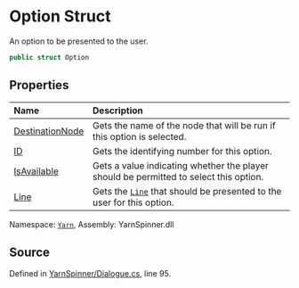 # Option Struct

An option to be presented to the user.


```csharp
public struct Option
```



## Properties
|Name|Description|
|:---|:---|
|[DestinationNode](/api/csharp/yarn/optionset.option.destinationnode.md)| Gets the name of the node that will be run if this option is selected. |
|[ID](/api/csharp/yarn/optionset.option.id.md)| Gets the identifying number for this option. |
|[IsAvailable](/api/csharp/yarn/optionset.option.isavailable.md)| Gets a value indicating whether the player should be permitted to select this option. |
|[Line](/api/csharp/yarn/optionset.option.line.md)| Gets the [`Line`](/api/csharp/yarn/optionset.option.line.md) that should be presented to the user for this option. |
<div class="class-metadata">

Namespace: [`Yarn`](/api/csharp/yarn/README.md), Assembly: YarnSpinner.dll
</div>

## Source
Defined in [YarnSpinner/Dialogue.cs](https://github.com/YarnSpinnerTool/YarnSpinner//blob/develop/YarnSpinner/Dialogue.cs#L95), line 95.
